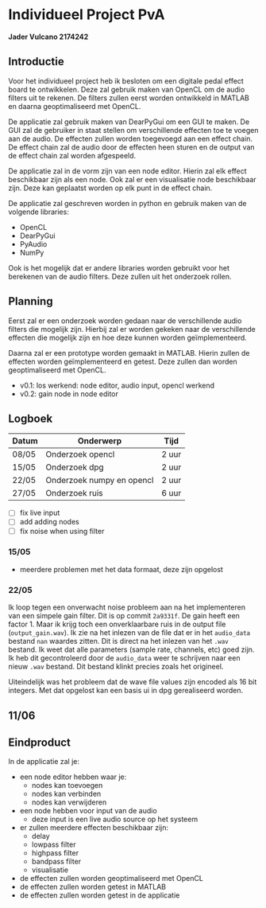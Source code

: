 # Individueel Project PvA
**Jader Vulcano 2174242**

## Introductie

Voor het individueel project heb ik besloten om een digitale pedal effect board te ontwikkelen. Deze zal gebruik maken van OpenCL om de audio filters uit te rekenen. De filters zullen eerst worden ontwikkeld in MATLAB en daarna geoptimaliseerd met OpenCL. 

De applicatie zal gebruik maken van DearPyGui om een GUI te maken. De GUI zal de gebruiker in staat stellen om verschillende effecten toe te voegen aan de audio. De effecten zullen worden toegevoegd aan een effect chain. De effect chain zal de audio door de effecten heen sturen en de output van de effect chain zal worden afgespeeld. 

De applicatie zal in de vorm zijn van een node editor. Hierin zal elk effect beschikbaar zijn als een node. Ook zal er een visualisatie node beschikbaar zijn. Deze kan geplaatst worden op elk punt in de effect chain. 

De applicatie zal geschreven worden in python en gebruik maken van de volgende libraries:
- OpenCL
- DearPyGui
- PyAudio
- NumPy

Ook is het mogelijk dat er andere libraries worden gebruikt voor het berekenen van de audio filters. Deze zullen uit het onderzoek rollen.

## Planning

Eerst zal er een onderzoek worden gedaan naar de verschillende audio filters die mogelijk zijn. Hierbij zal er worden gekeken naar de verschillende effecten die mogelijk zijn en hoe deze kunnen worden geïmplementeerd. 

Daarna zal er een prototype worden gemaakt in MATLAB. Hierin zullen de effecten worden geïmplementeerd en getest. Deze zullen dan worden geoptimaliseerd met OpenCL.

* v0.1: los werkend: node editor, audio input, opencl werkend
* v0.2: gain node in node editor

## Logboek

| Datum | Onderwerp                 | Tijd  |
| ----- | ------------------------- | ----- |
| 08/05 | Onderzoek opencl          | 2 uur |
| 15/05 | Onderzoek dpg             | 2 uur |
| 22/05 | Onderzoek numpy en opencl | 2 uur |
| 27/05 | Onderzoek ruis            | 6 uur |

- [ ] fix live input
- [ ] add adding nodes
- [ ] fix noise when using filter

### 15/05

* meerdere problemen met het data formaat, deze zijn opgelost

### 22/05

Ik loop tegen een onverwacht noise probleem aan na het implementeren van een simpele gain filter. Dit is op commit `2a9331f`. De gain heeft een factor 1. Maar ik krijg toch een onverklaarbare ruis in de output file (`output_gain.wav`). Ik zie na het inlezen van de file dat er in het `audio_data` bestand `nan` waardes zitten. Dit is direct na het inlezen van het `.wav` bestand. Ik weet dat alle parameters (sample rate, channels, etc) goed zijn. Ik heb dit gecontroleerd door de `audio_data` weer te schrijven naar een nieuw `.wav` bestand. Dit bestand klinkt precies zoals het origineel.

Uiteindelijk was het probleem dat de wave file values zijn encoded als 16 bit integers. Met dat opgelost kan een basis ui in dpg gerealiseerd worden.

## 11/06



## Eindproduct

In de applicatie zal je:
  - een node editor hebben waar je:
    - nodes kan toevoegen
    - nodes kan verbinden
    - nodes kan verwijderen
  - een node hebben voor input van de audio
    - deze input is een live audio source op het systeem
  - er zullen meerdere effecten beschikbaar zijn:
    - delay
    - lowpass filter
    - highpass filter
    - bandpass filter
    - visualisatie
  - de effecten zullen worden geoptimaliseerd met OpenCL
  - de effecten zullen worden getest in MATLAB
  - de effecten zullen worden getest in de applicatie
   